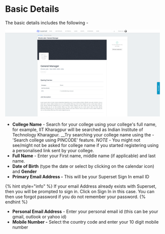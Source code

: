 # Basic Details

The basic details includes the following -

![](../../.gitbook/assets/image%20%28123%29.png)

* **College Name** - Search for your college using your college's full name, for example, IIT Kharagpur will be searched as Indian Institute of Technology Kharagpur. __Try searching your college name using the - 'Search college using PINCODE' feature. _NOTE_ - You might not see/might not be asked for college name if you started registering using a personalised link sent by your college.
* **Full Name** - Enter your First name, middle name \(if applicable\) and last name.
* **Date of Birth** \(type the date or select by clicking on the calendar icon\) and **Gender**
* **Primary Email Address -** This will be your Superset Sign In email ID

{% hint style="info" %}
If your email Address already exists with Superset, then you will be prompted to sign in. Click on Sign In in this case. You can then use forgot password if you do not remember your password.
{% endhint %}

* **Personal Email Address** - Enter your personal email id \(this can be your gmail, outlook or yahoo id\)
* **Mobile Number -** Select the country code and enter your 10 digit mobile number

